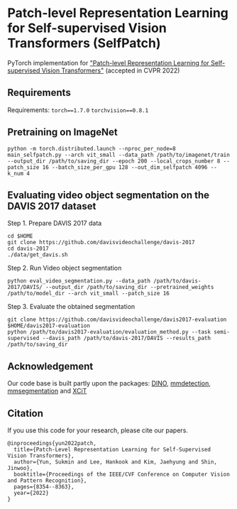 # Patch-level Representation Learning for Self-supervised Vision Transformers (SelfPatch)

PyTorch implementation for <a href=https://arxiv.org/abs/2206.07990>"Patch-level Representation Learning for Self-supervised Vision Transformers"</a> (accepted in CVPR 2022)

## Requirements
Requirements: `torch==1.7.0` `torchvision==0.8.1`

## Pretraining on ImageNet
```
python -m torch.distributed.launch --nproc_per_node=8 main_selfpatch.py --arch vit_small --data_path /path/to/imagenet/train --output_dir /path/to/saving_dir --epoch 200 --local_crops_number 8 --patch_size 16 --batch_size_per_gpu 128 --out_dim_selfpatch 4096 --k_num 4
```


## Evaluating video object segmentation on the DAVIS 2017 dataset
Step 1. Prepare DAVIS 2017 data

```
cd $HOME
git clone https://github.com/davisvideochallenge/davis-2017
cd davis-2017
./data/get_davis.sh
```

Step 2. Run Video object segmentation

```
python eval_video_segmentation.py --data_path /path/to/davis-2017/DAVIS/ --output_dir /path/to/saving_dir --pretrained_weights /path/to/model_dir --arch vit_small --patch_size 16
```

Step 3. Evaluate the obtained segmentation

```
git clone https://github.com/davisvideochallenge/davis2017-evaluation 
$HOME/davis2017-evaluation
python /path/to/davis2017-evaluation/evaluation_method.py --task semi-supervised --davis_path /path/to/davis-2017/DAVIS --results_path /path/to/saving_dir
```

## Acknowledgement
Our code base is built partly upon the packages: 
<a href="https://github.com/facebookresearch/dino">DINO</a>, <a href=https://github.com/open-mmlab/mmdetection>mmdetection</a>, <a href=https://github.com/open-mmlab/mmsegmentation>mmsegmentation</a> and <a href=https://github.com/facebookresearch/xcit>XCiT</a>

## Citation
If you use this code for your research, please cite our papers.
```
@inproceedings{yun2022patch,
  title={Patch-Level Representation Learning for Self-Supervised Vision Transformers},
  author={Yun, Sukmin and Lee, Hankook and Kim, Jaehyung and Shin, Jinwoo},
  booktitle={Proceedings of the IEEE/CVF Conference on Computer Vision and Pattern Recognition},
  pages={8354--8363},
  year={2022}
}
```
